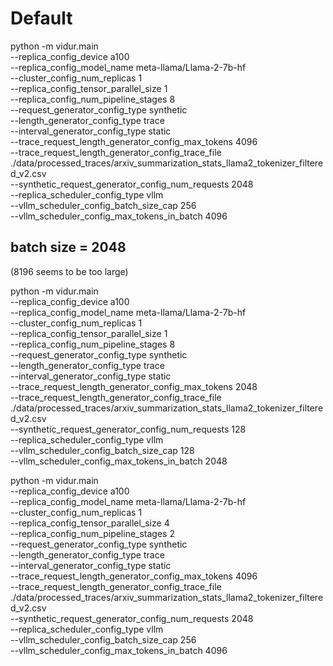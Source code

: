 # Default
python -m vidur.main  \
--replica_config_device a100 \
--replica_config_model_name meta-llama/Llama-2-7b-hf  \
--cluster_config_num_replicas 1 \
--replica_config_tensor_parallel_size 1 \
--replica_config_num_pipeline_stages 8 \
--request_generator_config_type synthetic \
--length_generator_config_type trace \
--interval_generator_config_type static \
--trace_request_length_generator_config_max_tokens 4096 \
--trace_request_length_generator_config_trace_file ./data/processed_traces/arxiv_summarization_stats_llama2_tokenizer_filtered_v2.csv \
--synthetic_request_generator_config_num_requests 2048  \
--replica_scheduler_config_type vllm  \
--vllm_scheduler_config_batch_size_cap 256  \
--vllm_scheduler_config_max_tokens_in_batch 4096


## batch size = 2048
(8196 seems to be too large)

python -m vidur.main  \
--replica_config_device a100 \
--replica_config_model_name meta-llama/Llama-2-7b-hf  \
--cluster_config_num_replicas 1 \
--replica_config_tensor_parallel_size 1 \
--replica_config_num_pipeline_stages 8 \
--request_generator_config_type synthetic \
--length_generator_config_type trace \
--interval_generator_config_type static \
--trace_request_length_generator_config_max_tokens 2048 \
--trace_request_length_generator_config_trace_file ./data/processed_traces/arxiv_summarization_stats_llama2_tokenizer_filtered_v2.csv \
--synthetic_request_generator_config_num_requests 128  \
--replica_scheduler_config_type vllm  \
--vllm_scheduler_config_batch_size_cap 128  \
--vllm_scheduler_config_max_tokens_in_batch 2048




python -m vidur.main  \
--replica_config_device a100 \
--replica_config_model_name meta-llama/Llama-2-7b-hf  \
--cluster_config_num_replicas 1 \
--replica_config_tensor_parallel_size 4 \
--replica_config_num_pipeline_stages 2 \
--request_generator_config_type synthetic \
--length_generator_config_type trace \
--interval_generator_config_type static \
--trace_request_length_generator_config_max_tokens 4096 \
--trace_request_length_generator_config_trace_file ./data/processed_traces/arxiv_summarization_stats_llama2_tokenizer_filtered_v2.csv \
--synthetic_request_generator_config_num_requests 2048  \
--replica_scheduler_config_type vllm  \
--vllm_scheduler_config_batch_size_cap 256  \
--vllm_scheduler_config_max_tokens_in_batch 4096